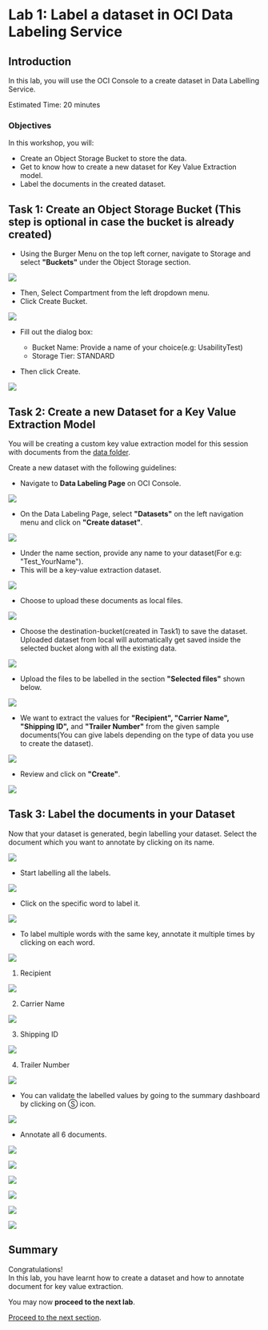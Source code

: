 # Lab 1: Label a dataset in OCI Data Labeling Service
## Introduction

In this lab, you will use the OCI Console to a create dataset in Data Labelling Service.

Estimated Time: 20 minutes


### Objectives

In this workshop, you will:

* Create an Object Storage Bucket to store the data.
* Get to know how to create a new dataset for Key Value Extraction model. 
* Label the documents in the created dataset.

## **Task 1:** Create an Object Storage Bucket (This step is optional in case the bucket is already created)

* Using the Burger Menu on the top left corner, navigate to Storage and select **"Buckets"** under the Object Storage section.

![](./images/bucket1.png)

* Then, Select Compartment from the left dropdown menu.
* Click Create Bucket.

![](./images/bucket2.png)

* Fill out the dialog box:

  * Bucket Name: Provide a name of your choice(e.g: UsabilityTest)
  * Storage Tier: STANDARD

* Then click Create.

![](./images/bucket3.png)

## **Task 2:** Create a new Dataset for a Key Value Extraction Model

You will be creating a custom key value extraction model for this session with documents from the [data folder](./data).

Create a new dataset with the following guidelines:
* Navigate to **Data Labeling Page** on OCI Console.

![](./images/dataset1.png)

* On the Data Labeling Page, select **"Datasets"** on the left navigation menu and click on **"Create dataset"**.

![](./images/dataset2.png)

* Under the name section, provide any name to your dataset(For e.g: "Test_YourName").
* This will be a key-value extraction dataset.

![](./images/dataset3.png)

* Choose to upload these documents as local files.

![](./images/dataset4.png)

* Choose the destination-bucket(created in Task1) to save the dataset.
  Uploaded dataset from local will automatically get saved inside the selected bucket along with all the existing data.

![](./images/dataset5.png)

* Upload the files to be labelled in the section **"Selected files"** shown below.

![](./images/dataset6.png)

* We want to extract the values for **"Recipient", "Carrier Name", "Shipping ID",** and **"Trailer Number"** from the given sample documents(You can give labels depending on the type of data you use to create the dataset).

![](./images/dataset7.png)

* Review and click on **"Create"**.

![](./images/dataset8.png)

## **Task 3:** Label the documents in your Dataset

Now that your dataset is generated, begin labelling your dataset. Select the document which you want to annotate by clicking on its name.

![](./images/label14.png)

* Start labelling all the labels.

![](./images/label1.png)

* Click on the specific word to label it.

![](./images/label15.png)

* To label multiple words with the same key, annotate it multiple times by clicking on each word.

![](./images/label13.png)

  1. Recipient

![](./images/label2.png)

  2. Carrier Name

![](./images/label3.png)

  3. Shipping ID

![](./images/label4.png)

  4. Trailer Number

![](./images/label5.png)

* You can validate the labelled values by going to the summary dashboard by clicking on Ⓢ icon.

![](./images/label12.png)

* Annotate all 6 documents.

![](./images/label6.png)

![](./images/label7.png)

![](./images/label8.png)

![](./images/label9.png)

![](./images/label10.png)

![](./images/label11.png)

## **Summary**

Congratulations! </br>
In this lab, you have learnt how to create a dataset and how to annotate document for key value extraction.

You may now **proceed to the next lab**.

[Proceed to the next section](./lab-02-model_training.md).
